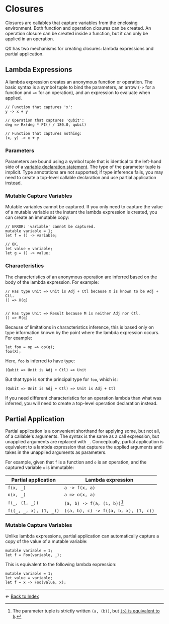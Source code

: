 # Closures

Closures are callables that capture variables from the enclosing environment.
Both function and operation closures can be created.
An operation closure can be created inside a function, but it can only be applied in an operation.

Q# has two mechanisms for creating closures: lambda expressions and partial application.

## Lambda Expressions

A lambda expression creates an anonymous function or operation.
The basic syntax is a symbol tuple to bind the parameters, an arrow (`->` for a function and `=>` for an operation), and an expression to evaluate when applied.

```qsharp
// Function that captures 'x':
y -> x + y

// Operation that captures 'qubit':
deg => Rx(deg * PI() / 180.0, qubit)

// Function that captures nothing:
(x, y) -> x + y
```

### Parameters

Parameters are bound using a symbol tuple that is identical to the left-hand side of a [variable declaration statement](../2_Statements/VariableDeclarationsAndReassignments.md).
The type of the parameter tuple is implicit.
Type annotations are not supported; if type inference fails, you may need to create a top-level callable declaration and use partial application instead.

### Mutable Capture Variables

Mutable variables cannot be captured.
If you only need to capture the value of a mutable variable at the instant the lambda expression is created, you can create an immutable copy:

```qsharp
// ERROR: 'variable' cannot be captured.
mutable variable = 1;
let f = () -> variable;

// OK.
let value = variable;
let g = () -> value;
```

### Characteristics

The characteristics of an anonymous operation are inferred based on the body of the lambda expression.
For example:

```qsharp
// Has type Unit => Unit is Adj + Ctl because X is known to be Adj + Ctl.
() => X(q)


// Has type Unit => Result because M is neither Adj nor Ctl.
() => M(q)
```

Because of limitations in characteristics inference, this is based only on type information known by the point where the lambda expression occurs.
For example:

```qsharp
let foo = op => op(q);
foo(X);
```

Here, `foo` is inferred to have type:

```qsharp
(Qubit => Unit is Adj + Ctl) => Unit
```

But that type is *not* the principal type for `foo`, which is:

```qsharp
(Qubit => Unit is Adj + Ctl) => Unit is Adj + Ctl
```

If you need different characteristics for an operation lambda than what was inferred, you will need to create a top-level operation declaration instead.

## Partial Application

Partial application is a convenient shorthand for applying some, but not all, of a callable's arguments.
The syntax is the same as a call expression, but unapplied arguments are replaced with `_`.
Conceptually, partial application is equivalent to a lambda expression that captures the applied arguments and takes in the unapplied arguments as parameters.

For example, given that `f` is a function and `o` is an operation, and the captured variable `x` is immutable:

| Partial application    | Lambda expression                     |
| ---------------------- | ------------------------------------- |
| `f(x, _)`              | `a -> f(x, a)`                        |
| `o(x, _)`              | `a => o(x, a)`                        |
| `f(_, (1, _))`         | `(a, b) -> f(a, (1, b))`[^1]          |
| `f((_, _, x), (1, _))` | `((a, b), c) -> f((a, b, x), (1, c))` |

[^1]: The parameter tuple is strictly written `(a, (b))`, but [`(b)` is equivalent to `b`](../4_TypeSystem/SingletonTupleEquivalence.md).

### Mutable Capture Variables

Unlike lambda expressions, partial application can automatically capture a copy of the value of a mutable variable:

```qsharp
mutable variable = 1;
let f = Foo(variable, _);
```

This is equivalent to the following lambda expression:

```qsharp
mutable variable = 1;
let value = variable;
let f = x -> Foo(value, x);
```

---

← [Back to Index](https://github.com/microsoft/qsharp-language/tree/main/Specifications/Language#index)
